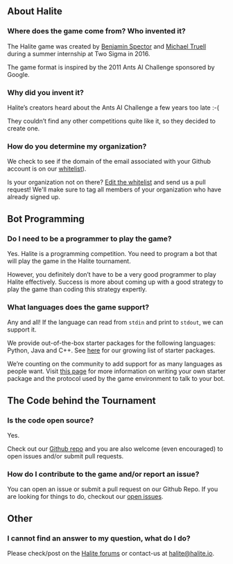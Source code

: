 ## <a name="about"></a> About Halite

### Where does the game come from? Who invented it?

The Halite game was created by [Benjamin Spector](https://github.com/Sydriax) and [Michael Truell](https://github.com/truell20) during a summer internship at Two Sigma in 2016.

The game format is inspired by the 2011 Ants AI Challenge sponsored by Google.

### Why did you invent it?

Halite’s creators heard about the Ants AI Challenge a few years too late :-(

They couldn’t find any other competitions quite like it, so they decided to create one.

### How do you determine my organization?
We check to see if the domain of the email associated with your Github account is on our [whitelist](https://github.com/HaliteChallenge/Halite/blob/master/website/organizationWhitelist.txt)).

Is your organization not on there? [Edit the whitelist](https://github.com/HaliteChallenge/Halite/edit/master/website/organizationWhitelist.txt) and send us a pull request! We'll make sure to tag all members of your organization who have already signed up.

## Bot Programming

### Do I need to be a programmer to play the game?

Yes. Halite is a programming competition. You need to program a bot that will play the game in the Halite tournament.

However, you definitely don’t have to be a very good programmer to play Halite effectively. Success is more about coming up with a good strategy to play the game than coding this strategy expertly.

### What languages does the game support?

Any and all! If the language can read from `stdin` and print to `stdout`, we can support it.

We provide out-of-the-box starter packages for the following languages: Python, Java and C++. See [here](downloads.php) for our growing list of starter packages.

We’re counting on the community to add support for as many languages as people want. Visit [this page](advanced_writing_sp.php) for more information on writing your own starter package and the protocol used by the game environment to talk to your bot.

## The Code behind the Tournament

### Is the code open source?

Yes.

Check out our [Github repo](https://github.com/HaliteChallenge/Halite) and you are also welcome (even encouraged) to open issues and/or submit pull requests.

### How do I contribute to the game and/or report an issue?

You can open an issue or submit a pull request on our Github Repo. If you are looking for things to do, checkout our [open issues](https://github.com/HaliteChallenge/Halite/issues).

## Other

### I cannot find an answer to my question, what do I do?

Please check/post on the [Halite forums](http://forums.halite.io/) or contact-us at <halite@halite.io>.
